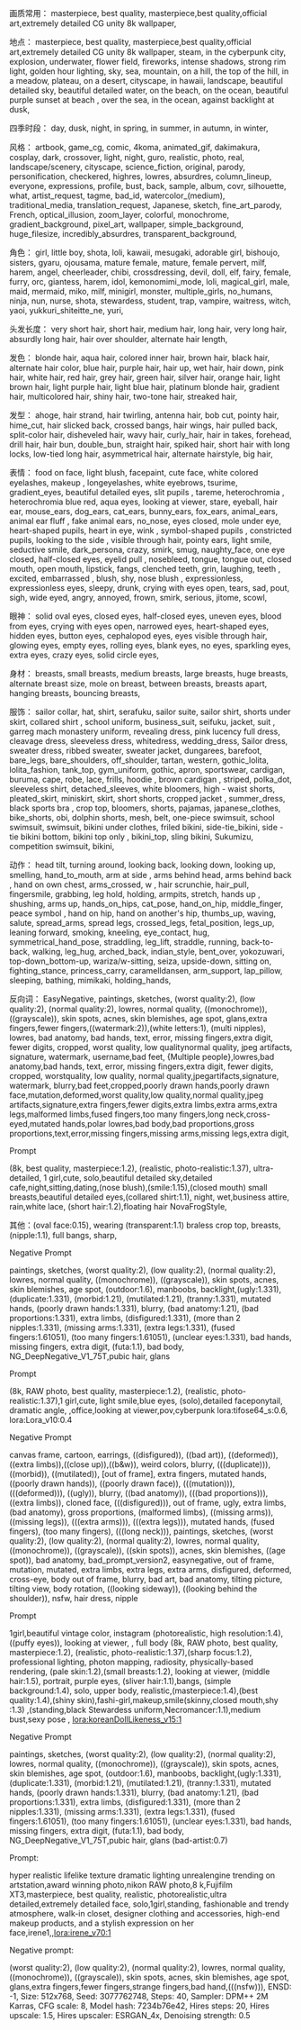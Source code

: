 画质常用：
masterpiece, best quality, masterpiece,best quality,official art,extremely detailed CG unity 8k wallpaper,
 
地点：
masterpiece, best quality, masterpiece,best quality,official art,extremely detailed CG unity 8k wallpaper, steam, in the cyberpunk city, explosion, underwater, flower field, fireworks, intense shadows, strong rim light, golden hour lighting, sky, sea, mountain, on a hill, the top of the hill, in a meadow, plateau, on a desert, cityscape, in hawaii, landscape, beautiful detailed sky, beautiful detailed water, on the beach, on the ocean, beautiful purple sunset at beach
, over the sea, in the ocean, against backlight at dusk,
 
四季时段：
day, dusk, night, in spring, in summer, in autumn, in winter,
 
风格：
artbook, game_cg, comic, 4koma, animated_gif, dakimakura, cosplay, dark, crossover, light, night, guro, realistic, photo, real, landscape/scenery, cityscape, science_fiction, original, parody, personification, checkered, highres, lowres, absurdres, column_lineup, everyone, expressions, profile, bust, back, sample, album, covr, silhouette, what, artist_request, tagme, bad_id, watercolor_(medium), traditional_media, translation_request, Japanese, sketch, fine_art_parody, French, optical_illusion, zoom_layer, colorful, monochrome, gradient_background, pixel_art, wallpaper, simple_background, huge_filesize, incredibly_absurdres, transparent_background,
 
角色：
girl, little boy, shota, loli, kawaii, mesugaki, adorable girl, bishoujo, sisters, gyaru, ojousama, mature female, mature, female pervert, milf, harem, angel, cheerleader, chibi, crossdressing, devil, doll, elf, fairy, female, furry, orc, giantess, harem, idol, kemonomimi_mode, loli, magical_girl, male, maid, mermaid, miko, milf, minigirl, monster, multiple_girls, no_humans, ninja, nun, nurse, shota, stewardess, student, trap, vampire, waitress, witch, yaoi, yukkuri_shiteitte_ne, yuri,
 
头发长度：
very short hair, short hair, medium hair, long hair, very long hair, absurdly long hair, hair over shoulder, alternate hair length,
 
发色：
blonde hair, aqua hair, colored inner hair, brown hair, black hair, alternate hair color, blue hair, purple hair, hair up, wet hair, hair down, pink hair, white hair, red hair, grey hair, green hair, silver hair, orange hair, light brown hair, light purple hair, light blue hair, platinum blonde hair, gradient hair, multicolored hair, shiny hair, two-tone hair, streaked hair,
 
发型：
ahoge, hair strand, hair twirling, antenna hair, bob cut, pointy hair, hime_cut, hair slicked back, crossed bangs, hair wings, hair pulled back, split-color hair, disheveled hair, wavy hair, curly_hair, hair in takes, forehead, drill hair, hair bun, double_bun, straight hair, spiked hair, short hair with long locks, low-tied long hair, asymmetrical hair, alternate hairstyle, big hair,
 
表情：
food on face, light blush, facepaint, cute face, white colored eyelashes, makeup , longeyelashes, white eyebrows, tsurime, gradient_eyes, beautiful detailed eyes, slit pupils , tareme, heterochromia , heterochromia blue red, aqua eyes, looking at viewer, stare, eyeball, hair ear, mouse_ears, dog_ears, cat_ears, bunny_ears, fox_ears, animal_ears, animal ear fluff , fake animal ears, no_nose, eyes closed, mole under eye, heart-shaped pupils, heart in eye, wink , symbol-shaped pupils , constricted pupils, looking to the side , visible through hair, pointy ears, light smile, seductive smile, dark_persona, crazy, smirk, smug, naughty_face, one eye closed, half-closed eyes, eyelid pull , nosebleed, tongue, tongue out, closed mouth, open mouth, lipstick, fangs, clenched teeth, grin, laughing, teeth , excited, embarrassed , blush, shy, nose blush , expressionless, expressionless eyes, sleepy, drunk, crying with eyes open, tears, sad, pout, sigh, wide eyed, angry, annoyed, frown, smirk, serious, jitome, scowl,
 
眼神：
solid oval eyes, closed eyes, half-closed eyes, uneven eyes, blood from eyes, crying with eyes open, narrowed eyes, heart-shaped eyes, hidden eyes, button eyes, cephalopod eyes, eyes visible through hair, glowing eyes, empty eyes, rolling eyes, blank eyes, no eyes, sparkling eyes, extra eyes, crazy eyes, solid circle eyes,
 
身材：
breasts, small breasts, medium breasts, large breasts, huge breasts, alternate breast size, mole on breast, between breasts, breasts apart, hanging breasts, bouncing breasts,
 
服饰：
sailor collar, hat, shirt, serafuku, sailor suite, sailor shirt, shorts under skirt, collared shirt , school uniform, business_suit, seifuku, jacket, suit , garreg mach monastery uniform, revealing dress, pink lucency full dress, cleavage dress, sleeveless dress, whitedress, wedding_dress, Sailor dress, sweater dress, ribbed sweater, sweater jacket, dungarees, barefoot, bare_legs, bare_shoulders, off_shoulder, tartan, western, gothic_lolita, lolita_fashion, tank_top, gym_uniform, gothic, apron, sportswear, cardigan, buruma, cape, robe, lace, frills, hoodie , brown cardigan , striped, polka_dot, sleeveless shirt, detached_sleeves, white bloomers, high - waist shorts, pleated_skirt, miniskirt, skirt, short shorts, cropped jacket , summer_dress, black sports bra , crop top, bloomers, shorts, pajamas, japanese_clothes, bike_shorts, obi, dolphin shorts, mesh, belt, one-piece swimsuit, school swimsuit, swimsuit,  bikini under clothes, friled bikini, side-tie_bikini, side - tie bikini bottom,  bikini top only , bikini_top, sling bikini, Sukumizu, competition swimsuit, bikini,
 
动作：
head tilt, turning around, looking back, looking down, looking up, smelling, hand_to_mouth, arm at side , arms behind head, arms behind back , hand on own chest, arms_crossed, w , hair scrunchie, hair_pull, fingersmile, grabbing, leg hold, holding, armpits, stretch, hands up , shushing, arms up, hands_on_hips, cat_pose, hand_on_hip, middle_finger, peace symbol , hand on hip, hand on another's hip, thumbs_up, waving, salute, spread_arms, spread legs, crossed_legs, fetal_position, legs_up, leaning forward, smoking, kneeling, eye_contact, hug, symmetrical_hand_pose, straddling, leg_lift, straddle, running, back-to-back, walking, leg_hug, arched_back, indian_style, bent_over, yokozuwari, top-down_bottom-up, wariza/w-sitting, seiza, upside-down, sitting on, fighting_stance, princess_carry, caramelldansen, arm_support, lap_pillow, sleeping, bathing, mimikaki, holding_hands,
 
反向词：
EasyNegative, paintings, sketches, (worst quality:2), (low quality:2), (normal quality:2), lowres, normal quality, ((monochrome)), ((grayscale)), skin spots, acnes, skin blemishes, age spot, glans,extra fingers,fewer fingers,((watermark:2)),(white letters:1), (multi nipples), lowres, bad anatomy, bad hands, text, error, missing fingers,extra digit, fewer digits, cropped, worst quality, low qualitynormal quality, jpeg artifacts, signature, watermark, username,bad feet, {Multiple people},lowres,bad anatomy,bad hands, text, error, missing fingers,extra digit, fewer digits, cropped, worstquality, low quality, normal quality,jpegartifacts,signature, watermark, blurry,bad feet,cropped,poorly drawn hands,poorly drawn face,mutation,deformed,worst quality,low quality,normal quality,jpeg artifacts,signature,extra fingers,fewer digits,extra limbs,extra arms,extra legs,malformed limbs,fused fingers,too many fingers,long neck,cross-eyed,mutated hands,polar lowres,bad body,bad proportions,gross proportions,text,error,missing fingers,missing arms,missing legs,extra digit,





Prompt

(8k, best quality, masterpiece:1.2), (realistic, photo-realistic:1.37), ultra-detailed, 1 girl,cute, solo,beautiful detailed sky,detailed cafe,night,sitting,dating,(nose blush),(smile:1.15),(closed mouth) small breasts,beautiful detailed eyes,(collared shirt:1.1), night, wet,business attire, rain,white lace, (short hair:1.2),floating hair NovaFrogStyle,

其他：(oval face:0.15), wearing (transparent:1.1) braless crop top, breasts, (nipple:1.1), full bangs, sharp,

Negative Prompt

paintings, sketches, (worst quality:2), (low quality:2), (normal quality:2), lowres, normal quality, ((monochrome)), ((grayscale)), skin spots, acnes, skin blemishes, age spot, (outdoor:1.6), manboobs, backlight,(ugly:1.331), (duplicate:1.331), (morbid:1.21), (mutilated:1.21), (tranny:1.331), mutated hands, (poorly drawn hands:1.331), blurry, (bad anatomy:1.21), (bad proportions:1.331), extra limbs, (disfigured:1.331), (more than 2 nipples:1.331), (missing arms:1.331), (extra legs:1.331), (fused fingers:1.61051), (too many fingers:1.61051), (unclear eyes:1.331), bad hands, missing fingers, extra digit, (futa:1.1), bad body, NG_DeepNegative_V1_75T,pubic hair, glans


Prompt

(8k, RAW photo, best quality, masterpiece:1.2), (realistic, photo-realistic:1.37),1 girl,cute, light smile,blue eyes, (solo),detailed faceponytail, dramatic angle, ,office,looking at viewer,pov,cyberpunk lora:tifose64_s:0.6, lora:Lora_v10:0.4


Negative Prompt

canvas frame, cartoon, earrings, ((disfigured)), ((bad art)), ((deformed)),((extra limbs)),((close up)),((b&w)), weird colors, blurry, (((duplicate))), ((morbid)), ((mutilated)), [out of frame], extra fingers, mutated hands, ((poorly drawn hands)), ((poorly drawn face)), (((mutation))), (((deformed))), ((ugly)), blurry, ((bad anatomy)), (((bad proportions))), ((extra limbs)), cloned face, (((disfigured))), out of frame, ugly, extra limbs, (bad anatomy), gross proportions, (malformed limbs), ((missing arms)), ((missing legs)), (((extra arms))), (((extra legs))), mutated hands, (fused fingers), (too many fingers), (((long neck))), paintings, sketches, (worst quality:2), (low quality:2), (normal quality:2), lowres, normal quality, ((monochrome)), ((grayscale)), ((skin spots)), acnes, skin blemishes, ((age spot)), bad anatomy, bad_prompt_version2, easynegative, out of frame, mutation, mutated, extra limbs, extra legs, extra arms, disfigured, deformed, cross-eye, body out of frame, blurry, bad art, bad anatomy, tilting picture, tilting view, body rotation, ((looking sideway)), ((looking behind the shoulder)), nsfw, hair dress, nipple


Prompt

1girl,beautiful vintage color, instagram (photorealistic, high resolution:1.4), ((puffy eyes)), looking at viewer, , full body (8k, RAW photo, best quality, masterpiece:1.2), (realistic, photo-realistic:1.37),(sharp focus:1.2), professional lighting, photon mapping, radiosity, physically-based rendering, (pale skin:1.2),(small breasts:1.2), looking at viewer, (middle hair:1.5), portrait, purple eyes, (sliver hair:1.1),bangs, (simple background:1.4), solo, upper body, realistic,(masterpiece:1.4),(best quality:1.4),(shiny skin),fashi-girl,makeup,smile(skinny,closed mouth,shy :1.3) ,(standing,black Stewardess uniform,Necromancer:1.1),medium bust,sexy pose , <lora:koreanDollLikeness_v15:1>

Negative Prompt

paintings, sketches, (worst quality:2), (low quality:2), (normal quality:2), lowres, normal quality, ((monochrome)), ((grayscale)), skin spots, acnes, skin blemishes, age spot, (outdoor:1.6), manboobs, backlight,(ugly:1.331), (duplicate:1.331), (morbid:1.21), (mutilated:1.21), (tranny:1.331), mutated hands, (poorly drawn hands:1.331), blurry, (bad anatomy:1.21), (bad proportions:1.331), extra limbs, (disfigured:1.331), (more than 2 nipples:1.331), (missing arms:1.331), (extra legs:1.331), (fused fingers:1.61051), (too many fingers:1.61051), (unclear eyes:1.331), bad hands, missing fingers, extra digit, (futa:1.1), bad body, NG_DeepNegative_V1_75T,pubic hair, glans (bad-artist:0.7)


 Prompt:
 
hyper realistic lifelike texture dramatic lighting unrealengine trending on artstation,award winning photo,nikon RAW photo,8 k,Fujifilm XT3,masterpiece, best quality, realistic, photorealistic,ultra detailed,extremely detailed face,
solo,1girl,standing, fashionable and trendy atmosphere, walk-in closet, designer clothing and accessories, high-end makeup products, and a stylish expression on her face,irene1,,<lora:irene_v70:1>

Negative prompt: 

(worst quality:2), (low quality:2), (normal quality:2), lowres, normal quality, ((monochrome)), ((grayscale)), skin spots, acnes, skin blemishes, age spot, glans,extra fingers,fewer fingers,strange fingers,bad hand,(((nsfw))),
ENSD: -1, Size: 512x768, Seed: 3077762748, Steps: 40, Sampler: DPM++ 2M Karras, CFG scale: 8, Model hash: 7234b76e42, Hires steps: 20, Hires upscale: 1.5, Hires upscaler: ESRGAN_4x, Denoising strength: 0.5
